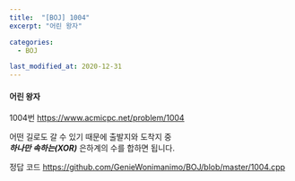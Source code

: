```yaml
---
title:  "[BOJ] 1004"
excerpt: "어린 왕자"

categories:
  - BOJ

last_modified_at: 2020-12-31
---
```


#### 어린 왕자

1004번 <https://www.acmicpc.net/problem/1004>

어떤 길로도 갈 수 있기 때문에 출발지와 도착지 중  
***하나만 속하는(XOR)*** 은하계의 수를 합하면 됩니다.

정답 코드 <https://github.com/GenieWonimanimo/BOJ/blob/master/1004.cpp>